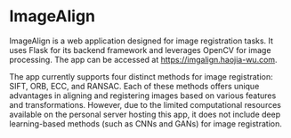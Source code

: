 # ImageAlign
ImageAlign is a web application designed for image registration tasks. It uses Flask for its backend framework and leverages OpenCV for image processing. The app can be accessed at https://imgalign.haojia-wu.com.

The app currently supports four distinct methods for image registration: SIFT, ORB, ECC, and RANSAC. Each of these methods offers unique advantages in aligning and registering images based on various features and transformations. However, due to the limited computational resources available on the personal server hosting this app, it does not include deep learning-based methods (such as CNNs and GANs) for image registration.
